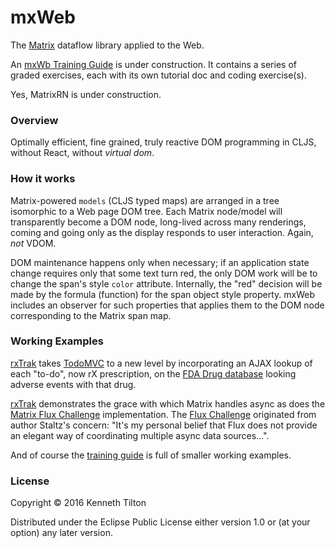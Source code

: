 # mxWeb

The [Matrix](https://github.com/kennytilton/matrix/tree/master/cljs/matrix) dataflow library applied to the Web. 

An [mxWb Training Guide](https://github.com/kennytilton/mxweb-trainer/wiki) is under construction. It contains a series of graded exercises, each with its own tutorial doc and coding exercise(s).

Yes, MatrixRN is under construction.

### Overview

Optimally efficient, fine grained, truly reactive DOM programming in CLJS, without React, without _virtual dom_.

### How it works

Matrix-powered `models` (CLJS typed maps) are arranged in a tree isomorphic to a Web page DOM tree. Each Matrix node/model will transparently become a DOM node, long-lived across many renderings, coming and going only as the display responds to user interaction. Again, _not_ VDOM.

DOM maintenance happens only when necessary; if an application state change requires only that some text turn red, the only DOM work will be to change the span's style `color` attribute. Internally, the "red" decision will be made by the formula (function) for the span object style property. mxWeb includes an observer for such properties that applies them to the DOM node corresponding to the Matrix span map.

### Working Examples

[rxTrak](https://github.com/kennytilton/matrix/tree/master/cljs/rxtrak) takes [TodoMVC](https://todomvc.com/) to a new level by incorporating an AJAX lookup of each "to-do", now rX prescription, on the [FDA Drug database](https://open.fda.gov/apis/) looking adverse events with that drug. 

[rxTrak](https://github.com/kennytilton/matrix/tree/master/cljs/rxtrak) demonstrates the grace with which Matrix handles async as does the [Matrix Flux Challenge](https://github.com/kennytilton/matrix/tree/master/cljs/fluxchallenge) implementation. The [Flux Challenge](https://github.com/staltz/flux-challenge) originated from author Staltz's concern: "It's my personal belief that Flux does not provide an elegant way of coordinating multiple async data sources...".

And of course the [training guide](https://github.com/kennytilton/mxweb-trainer/wiki) is full of smaller working examples.

### License

Copyright © 2016 Kenneth Tilton

Distributed under the Eclipse Public License either version 1.0 or (at your option) any later version.
